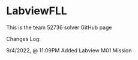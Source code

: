 # LabviewFLL
This is the team 52736 solver GitHub page


Changes Log:

9/4/2022, @ 11:09PM
Added Labview M01 Mission
